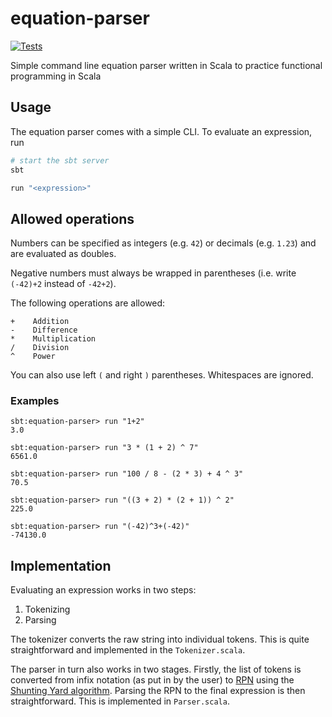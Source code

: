# equation-parser
[![Tests](https://github.com/leo-pfeiffer/equation-parser/actions/workflows/scala.yml/badge.svg)](https://github.com/leo-pfeiffer/equation-parser/actions/workflows/scala.yml)

Simple command line equation parser written in Scala to practice functional programming in Scala

## Usage

The equation parser comes with a simple CLI. To evaluate an expression, run

```sh
# start the sbt server
sbt

run "<expression>"
```

## Allowed operations

Numbers can be specified as integers (e.g. `42`) or decimals (e.g. `1.23`) and are evaluated as doubles.

Negative numbers must always be wrapped in parentheses (i.e. write `(-42)+2` instead of `-42+2`).

The following operations are allowed:

```
+    Addition
-    Difference
*    Multiplication
/    Division
^    Power
```

You can also use left `(` and right `)` parentheses. Whitespaces are ignored.

### Examples

```
sbt:equation-parser> run "1+2"
3.0
```

```
sbt:equation-parser> run "3 * (1 + 2) ^ 7"
6561.0
```

```
sbt:equation-parser> run "100 / 8 - (2 * 3) + 4 ^ 3"
70.5
```

```
sbt:equation-parser> run "((3 + 2) * (2 + 1)) ^ 2"
225.0
```

```
sbt:equation-parser> run "(-42)^3+(-42)"
-74130.0
```

## Implementation
Evaluating an expression works in two steps:

1. Tokenizing
2. Parsing

The tokenizer converts the raw string into individual tokens. This is quite straightforward and implemented in the `Tokenizer.scala`.

The parser in turn also works in two stages. Firstly, the list of tokens is converted from infix notation (as put in by the user) to [RPN](https://en.wikipedia.org/wiki/Reverse_Polish_notation) using the [Shunting Yard algorithm](https://en.wikipedia.org/wiki/Shunting_yard_algorithm). Parsing the RPN to the final expression is then straightforward. This is implemented in `Parser.scala`.
